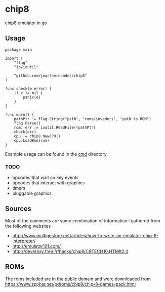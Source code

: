 # chip8
chip8 emulator in go

## Usage

```
package main

import (
	"flag"
	"io/ioutil"

	"github.com/jmarthernandez/chip8"
)

func check(e error) {
	if e != nil {
		panic(e)
	}
}

func main() {
	pathPtr := flag.String("path", "roms/invaders", "path to ROM")
	flag.Parse()
	rom, err := ioutil.ReadFile(*pathPtr)
	check(err)
	cpu := chip8.NewCPU()
	cpu.LoadRom(rom)
}

```

Example usage can be found in the [cmd](cmd/main.go) directory

### TODO
- opcodes that wait on key events
- opcodes that interact with graphics
- timers
- pluggable graphics

## Sources
Most of the comments are some combination of information I gathered from the following websites

- http://www.multigesture.net/articles/how-to-write-an-emulator-chip-8-interpreter/
- http://emulator101.com/
- http://devernay.free.fr/hacks/chip8/C8TECH10.HTM#2.4

## ROMs
The roms included are in the public domain and were downloaded from https://www.zophar.net/pdroms/chip8/chip-8-games-pack.html
